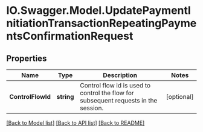 # IO.Swagger.Model.UpdatePaymentInitiationTransactionRepeatingPaymentsConfirmationRequest
## Properties

Name | Type | Description | Notes
------------ | ------------- | ------------- | -------------
**ControlFlowId** | **string** | Control flow id is used to control the flow for subsequent requests in the session. | [optional] 

[[Back to Model list]](../README.md#documentation-for-models) [[Back to API list]](../README.md#documentation-for-api-endpoints) [[Back to README]](../README.md)

